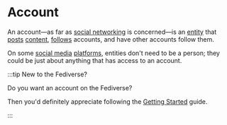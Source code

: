 # Account

An account—as far as [social networking](/docs/glossary/social-network) is concerned—is an [entity](/docs/glossary/entity) that [posts](/docs/glossary/post) [content](/docs/glossary/content), [follows](/docs/glossary/follow) accounts, and have other accounts follow them.

On some [social media](/docs/glossary/social-media) [platforms](/docs/glossary/platform), entities don't need to be a person; they could be just about anything that has access to an account.

:::tip New to the Fediverse?

Do you want an account on the Fediverse?

Then you'd definitely appreciate following the [Getting Started](/docs/category/getting-started) guide.

:::
